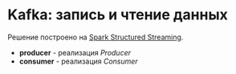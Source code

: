 # Kafka: запись и чтение данных

Решение построено на [Spark Structured Streaming](http://spark.apache.org/docs/latest/structured-streaming-programming-guide.html).

* **producer** - реализация *Producer*
* **consumer** - реализация *Consumer*
